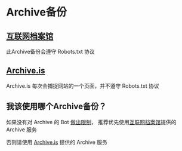 # Archive备份

## [互联网档案馆](https://zh.wikipedia.org/zh-cn/互联网档案馆)

此Archive备份会遵守 Robots.txt 协议

## [Archive.is](https://zh.wikipedia.org/zh-cn/Archive.is)

Archive.is 每次会捕捉网站的一个页面，并不遵守 Robots.txt 协议

## 我该使用哪个Archive备份？

如果没有对 Archive 的 Bot [做出限制](https://zh.wikipedia.org/wiki/Robots.txt)，
推荐优先使用[互联网档案馆](https://web.archive.org/)提供的 Archive 服务

否则请使用 [Archive.is](https://archive.ph/) 提供的 Archive 服务

